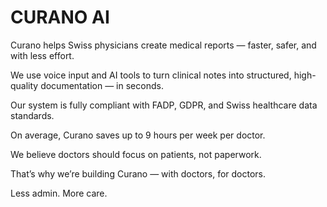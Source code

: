 # CURANO AI

Curano helps Swiss physicians create medical reports — faster, safer, and with less effort.

We use voice input and AI tools to turn clinical notes into structured, high-quality documentation — in seconds.

Our system is fully compliant with FADP, GDPR, and Swiss healthcare data standards.

On average, Curano saves up to 9 hours per week per doctor.

We believe doctors should focus on patients, not paperwork.

That’s why we’re building Curano — with doctors, for doctors.

Less admin. More care.
